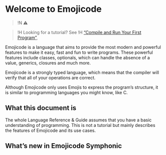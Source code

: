 # Welcome to Emojicode

>!N ⚠️

>!H Looking for a tutorial? See
>!H [“Compile and Run Your First Program”](../guides/compile-and-run.html),

Emojicode is a language that aims to provide the most modern and powerful
features to make it easy, fast and fun to write programs. These powerful
features include classes, optionals, which can handle the absence of a value,
generics, closures and much more.

Emojicode is a strongly typed language, which means that the compiler will
verify that all of your operations are correct.

Although Emojicode only uses Emojis to express the program’s structure, it is
similar to programming languages you might know, like C.

## What this document is

The whole Language Reference & Guide assumes that you have a basic
understanding of programming. This is not a tutorial but mainly describes
the features of Emojicode and its use cases.

## What’s new in Emojicode Symphonic


